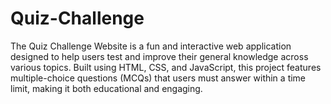 # Quiz-Challenge
The Quiz Challenge Website is a fun and interactive web application designed to help users test and improve their general knowledge across various topics. Built using HTML, CSS, and JavaScript, this project features multiple-choice questions (MCQs) that users must answer within a time limit, making it both educational and engaging.
